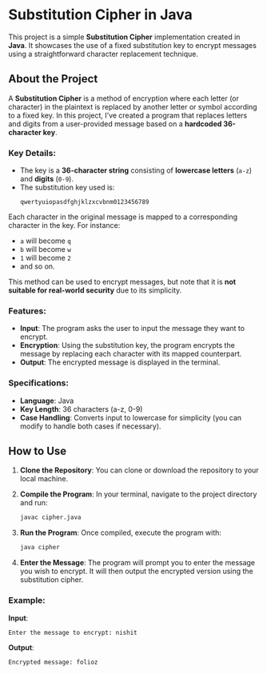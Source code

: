 
# Substitution Cipher in Java

This project is a simple **Substitution Cipher** implementation created in **Java**. It showcases the use of a fixed substitution key to encrypt messages using a straightforward character replacement technique.

## About the Project

A **Substitution Cipher** is a method of encryption where each letter (or character) in the plaintext is replaced by another letter or symbol according to a fixed key. In this project, I’ve created a program that replaces letters and digits from a user-provided message based on a **hardcoded 36-character key**.

### Key Details:
- The key is a **36-character string** consisting of **lowercase letters** (`a-z`) and **digits** (`0-9`).
- The substitution key used is:
  ```
  qwertyuiopasdfghjklzxcvbnm0123456789
  ```

Each character in the original message is mapped to a corresponding character in the key. For instance:
- `a` will become `q`
- `b` will become `w`
- `1` will become `2`
- and so on.

This method can be used to encrypt messages, but note that it is **not suitable for real-world security** due to its simplicity.

### Features:
- **Input**: The program asks the user to input the message they want to encrypt.
- **Encryption**: Using the substitution key, the program encrypts the message by replacing each character with its mapped counterpart.
- **Output**: The encrypted message is displayed in the terminal.

### Specifications:
- **Language**: Java
- **Key Length**: 36 characters (a-z, 0-9)
- **Case Handling**: Converts input to lowercase for simplicity (you can modify to handle both cases if necessary).

## How to Use

1. **Clone the Repository**:
   You can clone or download the repository to your local machine.

2. **Compile the Program**:
   In your terminal, navigate to the project directory and run:
   ```bash
   javac cipher.java
   ```

3. **Run the Program**:
   Once compiled, execute the program with:
   ```bash
   java cipher
   ```

4. **Enter the Message**:
   The program will prompt you to enter the message you wish to encrypt. It will then output the encrypted version using the substitution cipher.

### Example:

**Input**:
```
Enter the message to encrypt: nishit
```

**Output**:
```
Encrypted message: folioz
```

